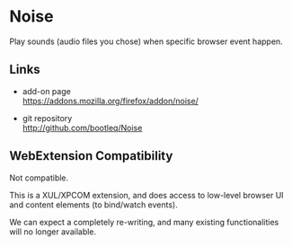 Noise
=====

Play sounds (audio files you chose) when specific browser event happen.


Links
-----

- add-on page  
  https://addons.mozilla.org/firefox/addon/noise/

- git repository  
  http://github.com/bootleq/Noise


WebExtension Compatibility
--------------------------

Not compatible.

This is a XUL/XPCOM extension, and does access to low-level browser UI and
content elements (to bind/watch events).

We can expect a completely re-writing, and many existing functionalities will
no longer available.
